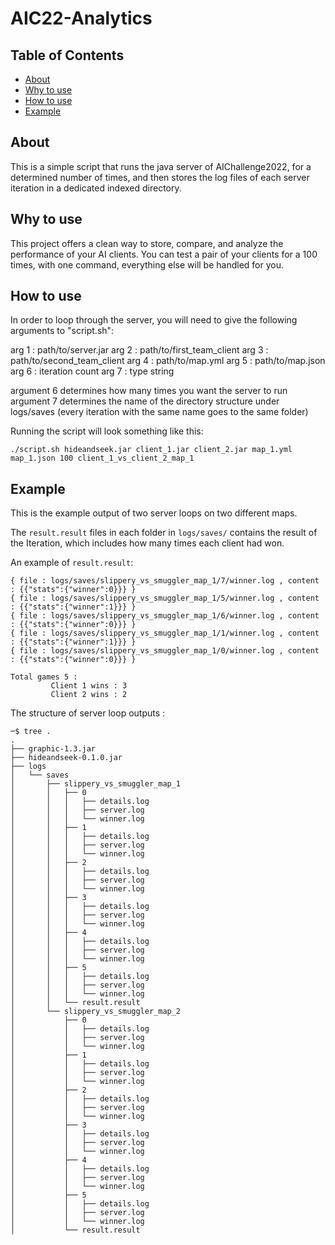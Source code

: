 # AIC22-Analytics

## Table of Contents

- [About](#about)
- [Why to use](#why_to_use)
- [How to use](#how_to_use)
- [Example](#example)


## About <a name = "about"></a>

This is a simple script that runs the java server of AIChallenge2022, for a determined number of times, 
 and then stores the log files of each server iteration in a dedicated indexed directory.

## Why to use <a name = "why_to_use"></a>

This project offers a clean way to store, compare, and analyze the performance of your AI clients.
You can test a pair of your clients for a 100 times, with one command, everything else will be handled for you.

## How to use <a name = "how_to_use"></a>

In order to loop through the server, you will need to give the
following arguments to "script.sh":

arg 1 : path/to/server.jar
arg 2 : path/to/first_team_client
arg 3 : path/to/second_team_client
arg 4 : path/to/map.yml
arg 5 : path/to/map.json
arg 6 : iteration count
arg 7 : type string

argument 6 determines how many times you want the server to run
argument 7 determines the name of the directory structure under logs/saves (every iteration with the same name goes to the same folder)

Running the script will look something like this:

```
./script.sh hideandseek.jar client_1.jar client_2.jar map_1.yml map_1.json 100 client_1_vs_client_2_map_1 
```

## Example <a name = "example"></a>

This is the example output of two server loops on two different maps.

The ``result.result`` files in each folder in ``logs/saves/`` contains the result of the Iteration,
which includes how many times each client had won.

An example of ``result.result``:

```
{ file : logs/saves/slippery_vs_smuggler_map_1/7/winner.log , content : {{"stats":{"winner":0}}} }
{ file : logs/saves/slippery_vs_smuggler_map_1/5/winner.log , content : {{"stats":{"winner":1}}} }
{ file : logs/saves/slippery_vs_smuggler_map_1/6/winner.log , content : {{"stats":{"winner":0}}} }
{ file : logs/saves/slippery_vs_smuggler_map_1/1/winner.log , content : {{"stats":{"winner":1}}} }
{ file : logs/saves/slippery_vs_smuggler_map_1/0/winner.log , content : {{"stats":{"winner":0}}} }

Total games 5 :
         Client 1 wins : 3
         Client 2 wins : 2

```
The structure of server loop outputs :

```
─$ tree .                                                
.
├── graphic-1.3.jar
├── hideandseek-0.1.0.jar
├── logs
│   └── saves
│       ├── slippery_vs_smuggler_map_1
│       │   ├── 0
│       │   │   ├── details.log
│       │   │   ├── server.log
│       │   │   └── winner.log
│       │   ├── 1
│       │   │   ├── details.log
│       │   │   ├── server.log
│       │   │   └── winner.log
│       │   ├── 2
│       │   │   ├── details.log
│       │   │   ├── server.log
│       │   │   └── winner.log
│       │   ├── 3
│       │   │   ├── details.log
│       │   │   ├── server.log
│       │   │   └── winner.log
│       │   ├── 4
│       │   │   ├── details.log
│       │   │   ├── server.log
│       │   │   └── winner.log
│       │   ├── 5
│       │   │   ├── details.log
│       │   │   ├── server.log
│       │   │   └── winner.log
│       │   └── result.result
│       └── slippery_vs_smuggler_map_2
│           ├── 0
│           │   ├── details.log
│           │   ├── server.log
│           │   └── winner.log
│           ├── 1
│           │   ├── details.log
│           │   ├── server.log
│           │   └── winner.log
│           ├── 2
│           │   ├── details.log
│           │   ├── server.log
│           │   └── winner.log
│           ├── 3
│           │   ├── details.log
│           │   ├── server.log
│           │   └── winner.log
│           ├── 4
│           │   ├── details.log
│           │   ├── server.log
│           │   └── winner.log
│           ├── 5
│           │   ├── details.log
│           │   ├── server.log
│           │   └── winner.log        
│           └── result.result
```










